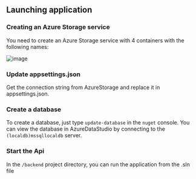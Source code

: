 ## Launching application

### Creating an Azure Storage service

You need to create an Azure Storage service with 4 containers with the following names: 

![image](https://github.com/FriZiii/MetaheuristicAlgorithmsTester/assets/38819844/bb5a602a-d7dd-4708-9c5d-89b27226dbe3)

### Update appsettings.json
Get the connection string from AzureStorage and replace it in appsettings.json.

### Create a database
To create a database, just type `update-database` in the `nuget` console.
You can view the database in AzureDataStudio by connecting to the `(localdb)mssqllocaldb` server.

### Start the Api
In the `/backend` project directory, you can run the application from the .sln file
